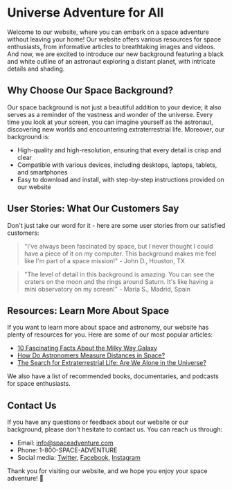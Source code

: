 <!--font:Open Sans-->

# Universe Adventure for All

Welcome to our website, where you can embark on a space adventure without leaving your home! Our website offers various resources for space enthusiasts, from informative articles to breathtaking images and videos. And now, we are excited to introduce our new background featuring a black and white outline of an astronaut exploring a distant planet, with intricate details and shading.

## Why Choose Our Space Background?

Our space background is not just a beautiful addition to your device; it also serves as a reminder of the vastness and wonder of the universe. Every time you look at your screen, you can imagine yourself as the astronaut, discovering new worlds and encountering extraterrestrial life. Moreover, our background is:

- High-quality and high-resolution, ensuring that every detail is crisp and clear
- Compatible with various devices, including desktops, laptops, tablets, and smartphones
- Easy to download and install, with step-by-step instructions provided on our website

## User Stories: What Our Customers Say

Don't just take our word for it - here are some user stories from our satisfied customers:

> "I've always been fascinated by space, but I never thought I could have a piece of it on my computer. This background makes me feel like I'm part of a space mission!" - John D., Houston, TX

> "The level of detail in this background is amazing. You can see the craters on the moon and the rings around Saturn. It's like having a mini observatory on my screen!" - Maria S., Madrid, Spain

## Resources: Learn More About Space

If you want to learn more about space and astronomy, our website has plenty of resources for you. Here are some of our most popular articles:

- [10 Fascinating Facts About the Milky Way Galaxy](#milky-way)
- [How Do Astronomers Measure Distances in Space?](#distance)
- [The Search for Extraterrestrial Life: Are We Alone in the Universe?](#et-life)

We also have a list of recommended books, documentaries, and podcasts for space enthusiasts.

## Contact Us

If you have any questions or feedback about our website or our background, please don't hesitate to contact us. You can reach us through:

- Email: info@spaceadventure.com
- Phone: 1-800-SPACE-ADVENTURE
- Social media: [Twitter](#twitter), [Facebook](#facebook), [Instagram](#instagram)

Thank you for visiting our website, and we hope you enjoy your space adventure! 🚀

<!--

Write me content for website with wallpaper which alt text is:

"A black and white outline of an astronaut exploring a distant planet, with intricate details and shading."

The name/title of the page should not be 1:1 copy of the alt text but rather a real content of the website which is using this wallpaper.

- Use markdown format 
- Start with heading
- Heading should be short and concise
- The content should look like a real website 
- The website should not be about the wallpaper, wallpaper is just a related background
- Heading should be contain work "wallpaper" or "background"
- Include real sections like references, contact, user stories, etc. use things relevant to the page purpose.
- Feel free to use structure like headings, bullets, numbering, blockquotes, paragraphs, horizontal lines, etc.
- You can use formatting like bold or _italic_
- You can include UTF-8 emojis
- Links should be only #hash anchors (and you can refer to the document itself)
- Do not include images


---


# Space Adventure: Explore the Universe with Our Wallpaper

Welcome to our website, where you can embark on a space adventure without leaving your home! Our website offers various resources for space enthusiasts, from informative articles to breathtaking images and videos. And now, we are excited to introduce our new wallpaper featuring a black and white outline of an astronaut exploring a distant planet, with intricate details and shading.

## Why Choose Our Space Wallpaper?

Our space wallpaper is not just a beautiful background for your device; it also serves as a reminder of the vastness and wonder of the universe. Every time you look at your screen, you can imagine yourself as the astronaut, discovering new worlds and encountering extraterrestrial life. Moreover, our wallpaper is:

- High-quality and high-resolution, ensuring that every detail is crisp and clear
- Compatible with various devices, including desktops, laptops, tablets, and smartphones
- Easy to download and install, with step-by-step instructions provided on our website

## User Stories: What Our Customers Say

Don't just take our word for it - here are some user stories from our satisfied customers:

> "I've always been fascinated by space, but I never thought I could have a piece of it on my computer. This wallpaper makes me feel like I'm part of a space mission!" - John D., Houston, TX

> "The level of detail in this wallpaper is amazing. You can see the craters on the moon and the rings around Saturn. It's like having a mini observatory on my screen!" - Maria S., Madrid, Spain

## References: Learn More About Space

If you want to learn more about space and astronomy, our website has plenty of resources for you. Here are some of our most popular articles:

- [10 Fascinating Facts About the Milky Way Galaxy](#milky-way)
- [How Do Astronomers Measure Distances in Space?](#distance)
- [The Search for Extraterrestrial Life: Are We Alone in the Universe?](#et-life)

We also have a list of recommended books, documentaries, and podcasts for space enthusiasts.

## Contact Us

If you have any questions or feedback about our website or our wallpaper, please don't hesitate to contact us. You can reach us through:

- Email: info@spaceadventure.com
- Phone: 1-800-SPACE-ADVENTURE
- Social media: [Twitter](#twitter), [Facebook](#facebook), [Instagram](#instagram)

Thank you for visiting our website, and we hope you enjoy your space adventure! 🚀


---


Heading should not include word "wallpaper". The website should not be about the wallpaper itself, wallpaper is just a related background, rewrite whole content.


---


# Explore the Universe: A Space Adventure for All

Welcome to our website, where you can embark on a space adventure without leaving your home! Our website offers various resources for space enthusiasts, from informative articles to breathtaking images and videos. And now, we are excited to introduce our new background featuring a black and white outline of an astronaut exploring a distant planet, with intricate details and shading.

## Why Choose Our Space Background?

Our space background is not just a beautiful addition to your device; it also serves as a reminder of the vastness and wonder of the universe. Every time you look at your screen, you can imagine yourself as the astronaut, discovering new worlds and encountering extraterrestrial life. Moreover, our background is:

- High-quality and high-resolution, ensuring that every detail is crisp and clear
- Compatible with various devices, including desktops, laptops, tablets, and smartphones
- Easy to download and install, with step-by-step instructions provided on our website

## User Stories: What Our Customers Say

Don't just take our word for it - here are some user stories from our satisfied customers:

> "I've always been fascinated by space, but I never thought I could have a piece of it on my computer. This background makes me feel like I'm part of a space mission!" - John D., Houston, TX

> "The level of detail in this background is amazing. You can see the craters on the moon and the rings around Saturn. It's like having a mini observatory on my screen!" - Maria S., Madrid, Spain

## Resources: Learn More About Space

If you want to learn more about space and astronomy, our website has plenty of resources for you. Here are some of our most popular articles:

- [10 Fascinating Facts About the Milky Way Galaxy](#milky-way)
- [How Do Astronomers Measure Distances in Space?](#distance)
- [The Search for Extraterrestrial Life: Are We Alone in the Universe?](#et-life)

We also have a list of recommended books, documentaries, and podcasts for space enthusiasts.

## Contact Us

If you have any questions or feedback about our website or our background, please don't hesitate to contact us. You can reach us through:

- Email: info@spaceadventure.com
- Phone: 1-800-SPACE-ADVENTURE
- Social media: [Twitter](#twitter), [Facebook](#facebook), [Instagram](#instagram)

Thank you for visiting our website, and we hope you enjoy your space adventure! 🚀


---


Write me a Google font which is best fitting for the website.

Pick from the list:
- IBM Plex Sans
- Montserrat
- Cabin
- Great Vibes
- Lobster
- Lato
- Roboto
- Alegreya
- Dancing Script
- Playfair Display
- Barlow Condensed
- Orbitron
- Cinzel Decorative
- Poppins
- Cinzel
- Raleway
- Inter
- Open Sans
- Cormorant Garamond
- Futura
- Creepster
- Exo 2


Write just the font name nothing else.


---


Open Sans

-->
